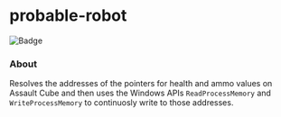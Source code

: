 # probable-robot

![Badge](https://img.shields.io/badge/hanar3-Probable%20Robot-%237159c1?style=for-the-badge&logo=ghost)

### About

Resolves the addresses of the pointers for health and ammo values on Assault Cube and then uses the Windows APIs `ReadProcessMemory` and `WriteProcessMemory` to continuosly 
write to those addresses.
